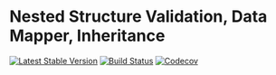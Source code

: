 Nested Structure Validation, Data Mapper, Inheritance
================================
[![Latest Stable Version](https://poser.pugx.org/spiral/filters/version)](https://packagist.org/packages/spiral/filters)
[![Build Status](https://travis-ci.org/spiral/filters.svg?branch=master)](https://travis-ci.org/spiral/filters)
[![Codecov](https://codecov.io/gh/spiral/filters/branch/master/graph/badge.svg)](https://codecov.io/gh/spiral/filters/)